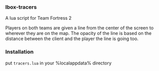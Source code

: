 ### lbox-tracers

A lua script for Team Fortress 2

Players on both teams are given a line from the center of the screen to wherever they are on the map.
The opacity of the line is based on the distance between the client and the player the line is going too.

### Installation

put `tracers.lua` in your %localappdata% directory
